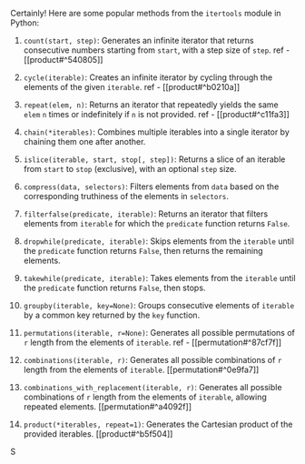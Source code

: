 
Certainly! Here are some popular methods from the `itertools` module in Python:

1. `count(start, step)`: Generates an infinite iterator that returns consecutive numbers starting from `start`, with a step size of `step`. ref - [[product#^540805]]
    
2. `cycle(iterable)`: Creates an infinite iterator by cycling through the elements of the given `iterable`.    ref - [[product#^b0210a]]
    
3. `repeat(elem, n)`: Returns an iterator that repeatedly yields the same `elem` `n` times or indefinitely if `n` is not provided.    ref - [[product#^c11fa3]]
    
4. `chain(*iterables)`: Combines multiple iterables into a single iterator by chaining them one after another.
    
5. `islice(iterable, start, stop[, step])`: Returns a slice of an iterable from `start` to `stop` (exclusive), with an optional `step` size.
    
6. `compress(data, selectors)`: Filters elements from `data` based on the corresponding truthiness of the elements in `selectors`.
    
7. `filterfalse(predicate, iterable)`: Returns an iterator that filters elements from `iterable` for which the `predicate` function returns `False`.
    
8. `dropwhile(predicate, iterable)`: Skips elements from the `iterable` until the `predicate` function returns `False`, then returns the remaining elements.
    
9. `takewhile(predicate, iterable)`: Takes elements from the `iterable` until the `predicate` function returns `False`, then stops.
    
10. `groupby(iterable, key=None)`: Groups consecutive elements of `iterable` by a common key returned by the `key` function.
    
11. `permutations(iterable, r=None)`: Generates all possible permutations of `r` length from the elements of `iterable`.  ref - [[permutation#^87cf7f]]
    
12. `combinations(iterable, r)`: Generates all possible combinations of `r` length from the elements of `iterable`. [[permutation#^0e9fa7]]
    
13. `combinations_with_replacement(iterable, r)`: Generates all possible combinations of `r` length from the elements of `iterable`, allowing repeated elements. [[permutation#^a4092f]]
    
14. `product(*iterables, repeat=1)`: Generates the Cartesian product of the provided iterables.  [[product#^b5f504]]



S